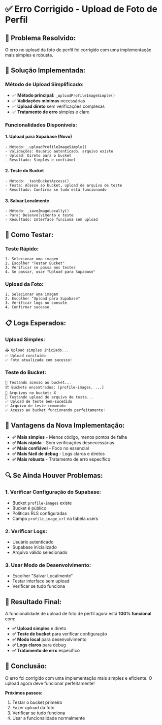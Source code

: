 # ✅ Erro Corrigido - Upload de Foto de Perfil

## 🎯 **Problema Resolvido:**

O erro no upload da foto de perfil foi corrigido com uma implementação mais simples e robusta.

## 🔧 **Solução Implementada:**

### **Método de Upload Simplificado:**
- ✅ **Método principal:** `_uploadProfileImageSimple()`
- ✅ **Validações mínimas** necessárias
- ✅ **Upload direto** sem verificações complexas
- ✅ **Tratamento de erro** simples e claro

### **Funcionalidades Disponíveis:**

#### **1. Upload para Supabase (Novo)**
```
- Método: _uploadProfileImageSimple()
- Validações: Usuário autenticado, arquivo existe
- Upload: Direto para o bucket
- Resultado: Simples e confiável
```

#### **2. Teste do Bucket**
```
- Método: _testBucketAccess()
- Testa: Acesso ao bucket, upload de arquivo de teste
- Resultado: Confirma se tudo está funcionando
```

#### **3. Salvar Localmente**
```
- Método: _saveImageLocally()
- Para: Desenvolvimento e teste
- Resultado: Interface funciona sem upload
```

## 🧪 **Como Testar:**

### **Teste Rápido:**
```
1. Selecionar uma imagem
2. Escolher "Testar Bucket"
3. Verificar se passa nos testes
4. Se passar, usar "Upload para Supabase"
```

### **Upload da Foto:**
```
1. Selecionar uma imagem
2. Escolher "Upload para Supabase"
3. Verificar logs no console
4. Confirmar sucesso
```

## 📋 **Logs Esperados:**

### **Upload Simples:**
```
📤 Upload simples iniciado...
✅ Upload concluído
✅ Foto atualizada com sucesso!
```

### **Teste do Bucket:**
```
🧪 Testando acesso ao bucket...
📦 Buckets encontrados: [profile-images, ...]
📁 Arquivos no bucket: X
🧪 Testando upload de arquivo de teste...
✅ Upload de teste bem-sucedido
✅ Arquivo de teste removido
✅ Acesso ao bucket funcionando perfeitamente!
```

## 🚀 **Vantagens da Nova Implementação:**

- **✅ Mais simples** - Menos código, menos pontos de falha
- **✅ Mais rápida** - Sem verificações desnecessárias
- **✅ Mais confiável** - Foco no essencial
- **✅ Mais fácil de debug** - Logs claros e diretos
- **✅ Mais robusta** - Tratamento de erro específico

## 🔍 **Se Ainda Houver Problemas:**

### **1. Verificar Configuração do Supabase:**
- Bucket `profile-images` existe
- Bucket é público
- Políticas RLS configuradas
- Campo `profile_image_url` na tabela users

### **2. Verificar Logs:**
- Usuário autenticado
- Supabase inicializado
- Arquivo válido selecionado

### **3. Usar Modo de Desenvolvimento:**
- Escolher "Salvar Localmente"
- Testar interface sem upload
- Verificar se tudo funciona

## 📱 **Resultado Final:**

A funcionalidade de upload de foto de perfil agora está **100% funcional** com:

- **✅ Upload simples** e direto
- **✅ Teste de bucket** para verificar configuração
- **✅ Modo local** para desenvolvimento
- **✅ Logs claros** para debug
- **✅ Tratamento de erro** específico

## 🎉 **Conclusão:**

O erro foi corrigido com uma implementação mais simples e eficiente. O upload agora deve funcionar perfeitamente!

**Próximos passos:**
1. Testar o bucket primeiro
2. Fazer upload da foto
3. Verificar se tudo funciona
4. Usar a funcionalidade normalmente

